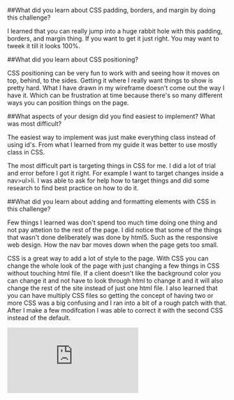 


##What did you learn about CSS padding, borders, and margin by doing this challenge?

I learned that you can really jump into a huge rabbit hole with this padding, borders, and margin thing.  If you want to get it just right.  You may want to tweek it till it looks 100%.

##What did you learn about CSS positioning?

CSS positioning can be very fun to work with and seeing how it moves on top, behind, to the sides.  Getting it where I really want things to show is pretty hard.  What I have drawn in my wireframe doesn't come out the way I have it.  Which can be frustration at time because there's so many different ways you can position things on the page.

##What aspects of your design did you find easiest to implement? What was most difficult?

The easiest way to implement was just make everything class instead of using id's.  From what I learned from my guide it was better to use mostly class in CSS.

The most difficult part is targeting things in CSS for me.  I did a lot of trial and error before I got it right.  For example I want to target changes inside a nav>ul>li.  I was able to ask for help how to target things and did some research to find best practice on how to do it.

##What did you learn about adding and formatting elements with CSS in this challenge?

Few things I learned was don't spend too much time doing one thing and not pay attetion to the rest of the page. I did notice that some of the things that wasn't done deliberately was done by html5. Such as the responsive web design.  How the nav bar moves down when the page gets too small.

CSS is a great way to add a lot of style to the page.  With CSS you can change the whole look of the page with just changing a few things in CSS without touching html file.  If a client doesn't like the background color you can change it and not have to look through html to change it and it will also change the rest of the site instead of just one html file.  I also learned that you can have multiply CSS files so getting the concept of having two or more CSS was a big confusing and I ran into a bit of a rough patch with that.  After I make a few modifcation I was able to correct it with the second CSS instead of the default.

![Link to live site](http://aaron1515.github.io/index.html)